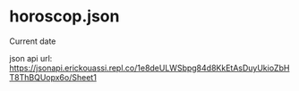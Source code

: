 # horoscop.json

Current date <br/>

json api url: https://jsonapi.erickouassi.repl.co/1e8deULWSbpg84d8KkEtAsDuyUkioZbHT8ThBQUopx6o/Sheet1